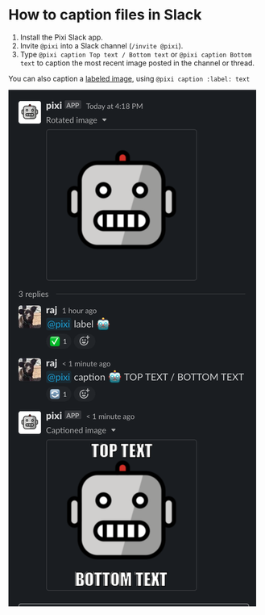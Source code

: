 # How to caption files in Slack

1. Install the Pixi Slack app.
1. Invite `@pixi` into a Slack channel (`/invite @pixi`).
1. Type `@pixi caption Top text / Bottom text` or `@pixi caption Bottom text` to caption the most recent image posted in the channel or thread.

You can also caption a [labeled image](label.md), using `@pixi caption :label: text`

<img src="img/caption.png">
